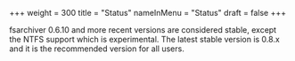 +++
weight = 300
title = "Status"
nameInMenu = "Status"
draft = false
+++

fsarchiver 0.6.10 and more recent versions are considered stable, except the 
NTFS support which is experimental. The latest stable version is 0.8.x and it 
is the recommended version for all users.
